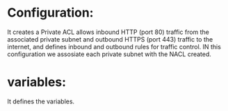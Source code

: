 # Configuration:
It creates a Private ACL allows inbound HTTP (port 80) traffic from the associated private subnet and outbound HTTPS (port 443) traffic to the internet, and defines inbound and outbound rules for traffic control.
IN this configuration we assosiate each private subnet with the NACL created.


# variables:
It defines the variables.
